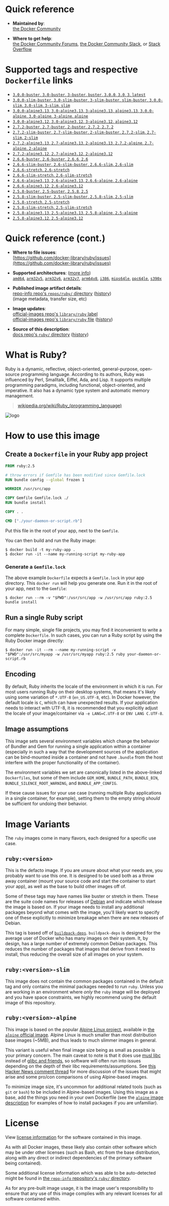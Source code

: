 <!--

********************************************************************************

WARNING:

    DO NOT EDIT "ruby/README.md"

    IT IS AUTO-GENERATED

    (from the other files in "ruby/" combined with a set of templates)

********************************************************************************

-->

# Quick reference

-	**Maintained by**:  
	[the Docker Community](https://github.com/docker-library/ruby)

-	**Where to get help**:  
	[the Docker Community Forums](https://forums.docker.com/), [the Docker Community Slack](https://dockr.ly/slack), or [Stack Overflow](https://stackoverflow.com/search?tab=newest&q=docker)

# Supported tags and respective `Dockerfile` links

-	[`3.0.0-buster`, `3.0-buster`, `3-buster`, `buster`, `3.0.0`, `3.0`, `3`, `latest`](https://github.com/docker-library/ruby/blob/921f2e68671461785e822aa437b68433278263b9/3.0/buster/Dockerfile)
-	[`3.0.0-slim-buster`, `3.0-slim-buster`, `3-slim-buster`, `slim-buster`, `3.0.0-slim`, `3.0-slim`, `3-slim`, `slim`](https://github.com/docker-library/ruby/blob/921f2e68671461785e822aa437b68433278263b9/3.0/buster/slim/Dockerfile)
-	[`3.0.0-alpine3.13`, `3.0-alpine3.13`, `3-alpine3.13`, `alpine3.13`, `3.0.0-alpine`, `3.0-alpine`, `3-alpine`, `alpine`](https://github.com/docker-library/ruby/blob/8ec0fe3a4d9bf9243a2b3247927169c139d5a1a1/3.0/alpine3.13/Dockerfile)
-	[`3.0.0-alpine3.12`, `3.0-alpine3.12`, `3-alpine3.12`, `alpine3.12`](https://github.com/docker-library/ruby/blob/921f2e68671461785e822aa437b68433278263b9/3.0/alpine3.12/Dockerfile)
-	[`2.7.2-buster`, `2.7-buster`, `2-buster`, `2.7.2`, `2.7`, `2`](https://github.com/docker-library/ruby/blob/5a4e2d8d9fae6681ac3e2344eac547f0e2cdc598/2.7/buster/Dockerfile)
-	[`2.7.2-slim-buster`, `2.7-slim-buster`, `2-slim-buster`, `2.7.2-slim`, `2.7-slim`, `2-slim`](https://github.com/docker-library/ruby/blob/5a4e2d8d9fae6681ac3e2344eac547f0e2cdc598/2.7/buster/slim/Dockerfile)
-	[`2.7.2-alpine3.13`, `2.7-alpine3.13`, `2-alpine3.13`, `2.7.2-alpine`, `2.7-alpine`, `2-alpine`](https://github.com/docker-library/ruby/blob/8ec0fe3a4d9bf9243a2b3247927169c139d5a1a1/2.7/alpine3.13/Dockerfile)
-	[`2.7.2-alpine3.12`, `2.7-alpine3.12`, `2-alpine3.12`](https://github.com/docker-library/ruby/blob/5a4e2d8d9fae6681ac3e2344eac547f0e2cdc598/2.7/alpine3.12/Dockerfile)
-	[`2.6.6-buster`, `2.6-buster`, `2.6.6`, `2.6`](https://github.com/docker-library/ruby/blob/8e49e25b591d4cfa6324b6dada4f16629a1e51ce/2.6/buster/Dockerfile)
-	[`2.6.6-slim-buster`, `2.6-slim-buster`, `2.6.6-slim`, `2.6-slim`](https://github.com/docker-library/ruby/blob/8e49e25b591d4cfa6324b6dada4f16629a1e51ce/2.6/buster/slim/Dockerfile)
-	[`2.6.6-stretch`, `2.6-stretch`](https://github.com/docker-library/ruby/blob/8e49e25b591d4cfa6324b6dada4f16629a1e51ce/2.6/stretch/Dockerfile)
-	[`2.6.6-slim-stretch`, `2.6-slim-stretch`](https://github.com/docker-library/ruby/blob/8e49e25b591d4cfa6324b6dada4f16629a1e51ce/2.6/stretch/slim/Dockerfile)
-	[`2.6.6-alpine3.13`, `2.6-alpine3.13`, `2.6.6-alpine`, `2.6-alpine`](https://github.com/docker-library/ruby/blob/8ec0fe3a4d9bf9243a2b3247927169c139d5a1a1/2.6/alpine3.13/Dockerfile)
-	[`2.6.6-alpine3.12`, `2.6-alpine3.12`](https://github.com/docker-library/ruby/blob/8e49e25b591d4cfa6324b6dada4f16629a1e51ce/2.6/alpine3.12/Dockerfile)
-	[`2.5.8-buster`, `2.5-buster`, `2.5.8`, `2.5`](https://github.com/docker-library/ruby/blob/8e49e25b591d4cfa6324b6dada4f16629a1e51ce/2.5/buster/Dockerfile)
-	[`2.5.8-slim-buster`, `2.5-slim-buster`, `2.5.8-slim`, `2.5-slim`](https://github.com/docker-library/ruby/blob/8e49e25b591d4cfa6324b6dada4f16629a1e51ce/2.5/buster/slim/Dockerfile)
-	[`2.5.8-stretch`, `2.5-stretch`](https://github.com/docker-library/ruby/blob/8e49e25b591d4cfa6324b6dada4f16629a1e51ce/2.5/stretch/Dockerfile)
-	[`2.5.8-slim-stretch`, `2.5-slim-stretch`](https://github.com/docker-library/ruby/blob/8e49e25b591d4cfa6324b6dada4f16629a1e51ce/2.5/stretch/slim/Dockerfile)
-	[`2.5.8-alpine3.13`, `2.5-alpine3.13`, `2.5.8-alpine`, `2.5-alpine`](https://github.com/docker-library/ruby/blob/8ec0fe3a4d9bf9243a2b3247927169c139d5a1a1/2.5/alpine3.13/Dockerfile)
-	[`2.5.8-alpine3.12`, `2.5-alpine3.12`](https://github.com/docker-library/ruby/blob/8e49e25b591d4cfa6324b6dada4f16629a1e51ce/2.5/alpine3.12/Dockerfile)

# Quick reference (cont.)

-	**Where to file issues**:  
	[https://github.com/docker-library/ruby/issues](https://github.com/docker-library/ruby/issues)

-	**Supported architectures**: ([more info](https://github.com/docker-library/official-images#architectures-other-than-amd64))  
	[`amd64`](https://hub.docker.com/r/amd64/ruby/), [`arm32v5`](https://hub.docker.com/r/arm32v5/ruby/), [`arm32v6`](https://hub.docker.com/r/arm32v6/ruby/), [`arm32v7`](https://hub.docker.com/r/arm32v7/ruby/), [`arm64v8`](https://hub.docker.com/r/arm64v8/ruby/), [`i386`](https://hub.docker.com/r/i386/ruby/), [`mips64le`](https://hub.docker.com/r/mips64le/ruby/), [`ppc64le`](https://hub.docker.com/r/ppc64le/ruby/), [`s390x`](https://hub.docker.com/r/s390x/ruby/)

-	**Published image artifact details**:  
	[repo-info repo's `repos/ruby/` directory](https://github.com/docker-library/repo-info/blob/master/repos/ruby) ([history](https://github.com/docker-library/repo-info/commits/master/repos/ruby))  
	(image metadata, transfer size, etc)

-	**Image updates**:  
	[official-images repo's `library/ruby` label](https://github.com/docker-library/official-images/issues?q=label%3Alibrary%2Fruby)  
	[official-images repo's `library/ruby` file](https://github.com/docker-library/official-images/blob/master/library/ruby) ([history](https://github.com/docker-library/official-images/commits/master/library/ruby))

-	**Source of this description**:  
	[docs repo's `ruby/` directory](https://github.com/docker-library/docs/tree/master/ruby) ([history](https://github.com/docker-library/docs/commits/master/ruby))

# What is Ruby?

Ruby is a dynamic, reflective, object-oriented, general-purpose, open-source programming language. According to its authors, Ruby was influenced by Perl, Smalltalk, Eiffel, Ada, and Lisp. It supports multiple programming paradigms, including functional, object-oriented, and imperative. It also has a dynamic type system and automatic memory management.

> [wikipedia.org/wiki/Ruby_(programming_language)](https://en.wikipedia.org/wiki/Ruby_%28programming_language%29)

![logo](https://raw.githubusercontent.com/docker-library/docs/01c12653951b2fe592c1f93a13b4e289ada0e3a1/ruby/logo.png)

# How to use this image

## Create a `Dockerfile` in your Ruby app project

```dockerfile
FROM ruby:2.5

# throw errors if Gemfile has been modified since Gemfile.lock
RUN bundle config --global frozen 1

WORKDIR /usr/src/app

COPY Gemfile Gemfile.lock ./
RUN bundle install

COPY . .

CMD ["./your-daemon-or-script.rb"]
```

Put this file in the root of your app, next to the `Gemfile`.

You can then build and run the Ruby image:

```console
$ docker build -t my-ruby-app .
$ docker run -it --name my-running-script my-ruby-app
```

### Generate a `Gemfile.lock`

The above example `Dockerfile` expects a `Gemfile.lock` in your app directory. This `docker run` will help you generate one. Run it in the root of your app, next to the `Gemfile`:

```console
$ docker run --rm -v "$PWD":/usr/src/app -w /usr/src/app ruby:2.5 bundle install
```

## Run a single Ruby script

For many simple, single file projects, you may find it inconvenient to write a complete `Dockerfile`. In such cases, you can run a Ruby script by using the Ruby Docker image directly:

```console
$ docker run -it --rm --name my-running-script -v "$PWD":/usr/src/myapp -w /usr/src/myapp ruby:2.5 ruby your-daemon-or-script.rb
```

## Encoding

By default, Ruby inherits the locale of the environment in which it is run. For most users running Ruby on their desktop systems, that means it's likely using some variation of `*.UTF-8` (`en_US.UTF-8`, etc). In Docker however, the default locale is `C`, which can have unexpected results. If your application needs to interact with UTF-8, it is recommended that you explicitly adjust the locale of your image/container via `-e LANG=C.UTF-8` or `ENV LANG C.UTF-8`.

## Image assumptions

This image sets several environment variables which change the behavior of Bundler and Gem for running a single application within a container (especially in such a way that the development sources of the application can be bind-mounted inside a container and not have `.bundle` from the host interfere with the proper functionality of the container).

The environment variables we set are canonically listed in the above-linked `Dockerfiles`, but some of them include `GEM_HOME`, `BUNDLE_PATH`, `BUNDLE_BIN`, `BUNDLE_SILENCE_ROOT_WARNING`, and `BUNDLE_APP_CONFIG`.

If these cause issues for your use case (running multiple Ruby applications in a single container, for example), setting them to the empty string *should* be sufficient for undoing their behavior.

# Image Variants

The `ruby` images come in many flavors, each designed for a specific use case.

## `ruby:<version>`

This is the defacto image. If you are unsure about what your needs are, you probably want to use this one. It is designed to be used both as a throw away container (mount your source code and start the container to start your app), as well as the base to build other images off of.

Some of these tags may have names like buster or stretch in them. These are the suite code names for releases of [Debian](https://wiki.debian.org/DebianReleases) and indicate which release the image is based on. If your image needs to install any additional packages beyond what comes with the image, you'll likely want to specify one of these explicitly to minimize breakage when there are new releases of Debian.

This tag is based off of [`buildpack-deps`](https://hub.docker.com/_/buildpack-deps/). `buildpack-deps` is designed for the average user of Docker who has many images on their system. It, by design, has a large number of extremely common Debian packages. This reduces the number of packages that images that derive from it need to install, thus reducing the overall size of all images on your system.

## `ruby:<version>-slim`

This image does not contain the common packages contained in the default tag and only contains the minimal packages needed to run `ruby`. Unless you are working in an environment where *only* the `ruby` image will be deployed and you have space constraints, we highly recommend using the default image of this repository.

## `ruby:<version>-alpine`

This image is based on the popular [Alpine Linux project](https://alpinelinux.org), available in [the `alpine` official image](https://hub.docker.com/_/alpine). Alpine Linux is much smaller than most distribution base images (~5MB), and thus leads to much slimmer images in general.

This variant is useful when final image size being as small as possible is your primary concern. The main caveat to note is that it does use [musl libc](https://musl.libc.org) instead of [glibc and friends](https://www.etalabs.net/compare_libcs.html), so software will often run into issues depending on the depth of their libc requirements/assumptions. See [this Hacker News comment thread](https://news.ycombinator.com/item?id=10782897) for more discussion of the issues that might arise and some pro/con comparisons of using Alpine-based images.

To minimize image size, it's uncommon for additional related tools (such as `git` or `bash`) to be included in Alpine-based images. Using this image as a base, add the things you need in your own Dockerfile (see the [`alpine` image description](https://hub.docker.com/_/alpine/) for examples of how to install packages if you are unfamiliar).

# License

View [license information](https://www.ruby-lang.org/en/about/license.txt) for the software contained in this image.

As with all Docker images, these likely also contain other software which may be under other licenses (such as Bash, etc from the base distribution, along with any direct or indirect dependencies of the primary software being contained).

Some additional license information which was able to be auto-detected might be found in [the `repo-info` repository's `ruby/` directory](https://github.com/docker-library/repo-info/tree/master/repos/ruby).

As for any pre-built image usage, it is the image user's responsibility to ensure that any use of this image complies with any relevant licenses for all software contained within.
